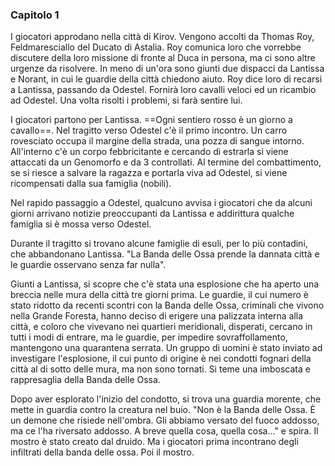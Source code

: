 ### Capitolo 1

I giocatori approdano nella città di Kirov. Vengono accolti da Thomas Roy, Feldmaresciallo del Ducato di Astalia. Roy comunica loro che vorrebbe discutere della loro missione di fronte al Duca in persona, ma ci sono altre urgenze da risolvere. In meno di un'ora sono giunti due dispacci da Lantissa e Norant, in cui le guardie della città chiedono aiuto. Roy dice loro di recarsi a Lantissa, passando da Odestel. Fornirà loro cavalli veloci ed un ricambio ad Odestel. Una volta risolti i problemi, si farà sentire lui.

I giocatori partono per Lantissa. ==Ogni sentiero rosso è un giorno a cavallo==. Nel tragitto verso Odestel c'è il primo incontro. Un carro rovesciato occupa il margine della strada, una pozza di sangue intorno. All'interno c'è un corpo febbricitante e cercando di estrarla si viene attaccati da un Genomorfo e da 3 controllati. Al termine del combattimento, se si riesce a salvare la ragazza e portarla viva ad Odestel, si viene ricompensati dalla sua famiglia (nobili).

Nel rapido passaggio a Odestel, qualcuno avvisa i giocatori che da alcuni giorni arrivano notizie preoccupanti da Lantissa e addirittura qualche famiglia si è mossa verso Odestel.

Durante il tragitto si trovano alcune famiglie di esuli, per lo più contadini, che abbandonano Lantissa. "La Banda delle Ossa prende la dannata città e le guardie osservano senza far nulla".

Giunti a Lantissa, si scopre che c'è stata una esplosione che ha aperto una breccia nelle mura della città tre giorni prima. Le guardie, il cui numero è stato ridotto da recenti scontri con la Banda delle Ossa, criminali che vivono nella Grande Foresta, hanno deciso di erigere una palizzata interna alla città, e coloro che vivevano nei quartieri meridionali, disperati, cercano in tutti i modi di entrare, ma le guardie, per impedire sovraffollamento, mantengono una quarantena serrata. Un gruppo di uomini è stato inviato ad investigare l'esplosione, il cui punto di origine è nei condotti fognari della città al di sotto delle mura, ma non sono tornati. Si teme una imboscata e rappresaglia della Banda delle Ossa.

Dopo aver esplorato l'inizio del condotto, si trova una guardia morente, che mette in guardia contro la creatura nel buio. "Non è la Banda delle Ossa. È un demone che risiede nell'ombra. Gli abbiamo versato del fuoco addosso, ma ce l'ha riversato addosso. A breve quella cosa, quella cosa..." e spira. Il mostro è stato creato dal druido. Ma i giocatori prima incontrano degli infiltrati della banda delle ossa. Poi il mostro.